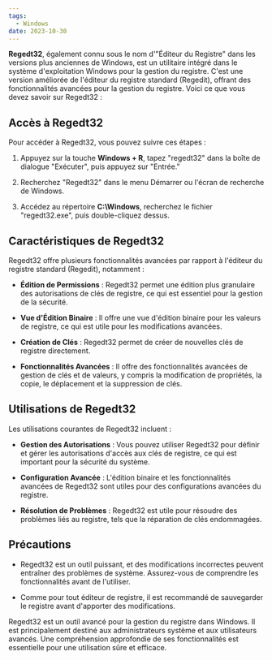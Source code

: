 ```yaml
---
tags:
  - Windows
date: 2023-10-30
---
```


**Regedt32**, également connu sous le nom d'"Éditeur du Registre" dans les versions plus anciennes de Windows, est un utilitaire intégré dans le système d'exploitation Windows pour la gestion du registre. C'est une version améliorée de l'éditeur du registre standard (Regedit), offrant des fonctionnalités avancées pour la gestion du registre. Voici ce que vous devez savoir sur Regedt32 :

## Accès à Regedt32

Pour accéder à Regedt32, vous pouvez suivre ces étapes :

1. Appuyez sur la touche **Windows + R**, tapez "regedt32" dans la boîte de dialogue "Exécuter", puis appuyez sur "Entrée."

2. Recherchez "Regedt32" dans le menu Démarrer ou l'écran de recherche de Windows.

3. Accédez au répertoire **C:\Windows**, recherchez le fichier "regedt32.exe", puis double-cliquez dessus.

## Caractéristiques de Regedt32

Regedt32 offre plusieurs fonctionnalités avancées par rapport à l'éditeur du registre standard (Regedit), notamment :

- **Édition de Permissions** : Regedt32 permet une édition plus granulaire des autorisations de clés de registre, ce qui est essentiel pour la gestion de la sécurité.

- **Vue d'Édition Binaire** : Il offre une vue d'édition binaire pour les valeurs de registre, ce qui est utile pour les modifications avancées.

- **Création de Clés** : Regedt32 permet de créer de nouvelles clés de registre directement.

- **Fonctionnalités Avancées** : Il offre des fonctionnalités avancées de gestion de clés et de valeurs, y compris la modification de propriétés, la copie, le déplacement et la suppression de clés.

## Utilisations de Regedt32

Les utilisations courantes de Regedt32 incluent :

- **Gestion des Autorisations** : Vous pouvez utiliser Regedt32 pour définir et gérer les autorisations d'accès aux clés de registre, ce qui est important pour la sécurité du système.

- **Configuration Avancée** : L'édition binaire et les fonctionnalités avancées de Regedt32 sont utiles pour des configurations avancées du registre.

- **Résolution de Problèmes** : Regedt32 est utile pour résoudre des problèmes liés au registre, tels que la réparation de clés endommagées.

## Précautions

- Regedt32 est un outil puissant, et des modifications incorrectes peuvent entraîner des problèmes de système. Assurez-vous de comprendre les fonctionnalités avant de l'utiliser.

- Comme pour tout éditeur de registre, il est recommandé de sauvegarder le registre avant d'apporter des modifications.

Regedt32 est un outil avancé pour la gestion du registre dans Windows. Il est principalement destiné aux administrateurs système et aux utilisateurs avancés. Une compréhension approfondie de ses fonctionnalités est essentielle pour une utilisation sûre et efficace.

